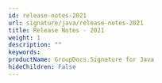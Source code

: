 ```yaml
---
id: release-notes-2021
url: signature/java/release-notes-2021
title: Release Notes - 2021
weight: 1
description: ""
keywords: 
productName: GroupDocs.Signature for Java
hideChildren: False
---
```

